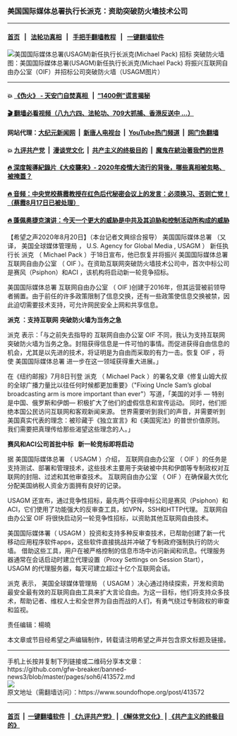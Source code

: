 ### 美国国际媒体总署执行长派克：资助突破防火墙技术公司
------------------------

#### [首页](https://github.com/gfw-breaker/banned-news3/blob/master/README.md) &nbsp;&nbsp;|&nbsp;&nbsp; [法轮功真相](https://github.com/begood0513/basic/blob/master/README.md)  &nbsp;&nbsp;|&nbsp;&nbsp; [手把手翻墙教程](https://github.com/gfw-breaker/guides/wiki)  &nbsp;&nbsp;|&nbsp;&nbsp; [一键翻墙软件](https://github.com/gfw-breaker/nogfw/blob/master/README.md)  



<div><img alt="美国国际媒体总署(USAGM)新任执行长派克(Michael Pack)  招标 突破防火墙" src="https://img.soundofhope.org/2020-08/1597974747346.jpg"/>
<br/><figcaption class="caption">
 图：美国国际媒体总署(USAGM)新任执行长派克(Michael Pack) 将振兴互联网自由办公室（OIF）并招标公司突破防火墙（USAGM图片）
</figcaption></div><hr/>

#### 💥 [《伪火》 - 天安门自焚真相 ](http://141.164.51.119:10000/videos/blog/weihuo.html)&nbsp; |&nbsp; [“1400例”谎言揭秘  ](http://141.164.51.119:10000/videos/blog/jiexi1400.html)

#### [ 🎬  翻墙必看视频（八九六四、法轮功、709大抓捕、香港反送中 ...）](https://github.com/gfw-breaker/links/blob/master/banned.md)

#### 网站代理：[大纪元新闻网](http://167.172.10.89:10080/gb/) &nbsp;|&nbsp; [新唐人电视台](http://167.172.10.89:8808/gb/)  &nbsp;|&nbsp; [YouTube热门频道](http://158.247.203.241/youtube.html) &nbsp;|&nbsp; [网门免翻墙](http://158.247.203.241:11000/show.aspx?name=ogHome)

#### 💥 [九评共产党](http://141.164.51.119:10000/videos/res/jiuping/)&nbsp; |&nbsp; [漫谈党文化](http://141.164.51.119:10000/videos/res/mtdwh/)&nbsp; |&nbsp; [共产主义的终极目的](http://141.164.51.119:10000/videos/res/zjmd/)&nbsp; |&nbsp; [魔鬼在統治著我們的世界](http://141.164.51.119:10000/videos/res/TheSpecter/)  

#### [ 🔥  深度報導紀錄片《大疫襲來》- 2020年疫情大流行的背後，哪些真相被忽略、被掩蓋？](http://141.164.51.119:10000/videos/news/../corona/index.html)

#### [ 🔥  音频：中央党校蔡霞教授在红色后代秘密会议上的发言：必须换习、否则亡党！（蔡霞8月17日已被处理）](http://141.164.51.119:10000/videos/news/caixia.html)

#### [ 🔥  蓬佩奥捷克演讲：今天一个更大的威胁是中共及其迫胁和控制活动所构成的威胁](http://141.164.51.119:10000/videos/news/pompeo6.html)

<div><div class="Content__Wrapper sc-1bvya0-0 grZQxZ">
 <p class="meta-top">
  <span class="meta">
   【希望之声2020年8月20日】（本台记者文興综合报导）
  </span>
  <ok href="/term/356128">
   美国国际媒体总署
  </ok>
  （又译，
  <ok href="/term/306508">
   美国全球媒体管理局
  </ok>
  ，
  <ok href="/term/356131">
   U.S. Agency for Global Media
  </ok>
  ,
  <ok href="/term/318886">
   USAGM
  </ok>
  ） 新任执行长
  <ok href="/term/7077">
   派克
  </ok>
  （
  <ok href="/term/299281">
   Michael Pack
  </ok>
  ）于18日宣布，他已恢复并将振兴
  <ok href="/term/356128">
   美国国际媒体总署
  </ok>
  <ok href="/term/356134">
   互联网自由办公室
  </ok>
  （
  <ok href="/term/356137">
   OIF
  </ok>
  ）。在资助互联网突破防火墙技术公司中，首次中标公司是赛风（Psiphon）和ACI ，该机构将启动新一轮竞争招标。
 </p>
 <p>
  <ok href="/term/356128">
   美国国际媒体总署
  </ok>
  <ok href="/term/356134">
   互联网自由办公室
  </ok>
  （
  <ok href="/term/356137">
   OIF
  </ok>
  )创建于2016年，但其运营被前领导者搁置。由于前任的许多政策限制了信息交换，还有一些政策使信息交换被禁，因此迫切需要技术支持，可允许网民安全上网和共享信息。
 </p>
 <div class="AD_Embed__Wrap-sc-1xslmin-0 igMuqX module desktop">
  <div>
  </div>
 </div>
 <p>
  <strong>
   <ok href="/term/7077">
    派克
   </ok>
   ：支持互联网 突破防火墙为当务之急
  </strong>
 </p>
 <p>
  <ok href="/term/7077">
   派克
  </ok>
  表示：「与之前失去指导的
  <ok href="/term/356134">
   互联网自由办公室
  </ok>
  <ok href="/term/356137">
   OIF
  </ok>
  不同，我认为支持互联网突破防火墙为当务之急。封阻获得信息是一件可怕的事情。而促进获得自由信息的机会，尤其是以先进的技术，将证明是为自由而采取的有力一击。恢复
  <ok href="/term/356137">
   OIF
  </ok>
  ，将使
  <ok href="/term/356128">
   美国国际媒体总署
  </ok>
  进一步在这一领域获得重大进展。」
 </p>
 <p>
  在《纽约邮报》7月8日刊登
  <ok href="/term/7077">
   派克
  </ok>
  （
  <ok href="/term/299281">
   Michael Pack
  </ok>
  ）的署名文章《修复山姆大叔的全球广播力量比以往任何时候都更加重要》（"Fixing Uncle Sam’s global broadcasting arm is more important than ever"）写道，「美国的对手 — 特别是中国、俄罗斯和伊朗— 积极扩大了他们的虚假信息和宣传运动。 同时，他们拒绝本国公民访问互联网和客观新闻来源。 世界需要听到我们的声音，并需要听到美国真实代表的理念：被珍藏于《独立宣言》和《美国宪法》的普世价值原则。 我们需要把真理传给那些渴望这些理念的人。」
 </p>
 <p>
  <strong>
   赛风和ACI公司首批中标   新一轮竞标即将启动
  </strong>
 </p>
 <p>
  据
  <ok href="/term/356128">
   美国国际媒体总署
  </ok>
  （
  <ok href="/term/318886">
   USAGM
  </ok>
  ）介绍，
  <ok href="/term/356134">
   互联网自由办公室
  </ok>
  （
  <ok href="/term/356137">
   OIF
  </ok>
  ）的任务是支持测试、部署和管理技术，这些技术主要用于突破被中共和伊朗等专制政权对互联网的封阻、过滤和其他审查技术。
  <ok href="/term/356134">
   互联网自由办公室
  </ok>
  （
  <ok href="/term/356137">
   OIF
  </ok>
  ）在确保最大优化分配美国纳税人资金方面拥有良好的记录。
 </p>
 <p>
  <ok href="/term/318886">
   USAGM
  </ok>
  还宣布，通过竞争性招标，最先两个获得中标公司是赛风（Psiphon）和ACI，它们使用了功能强大的反审查工具，如VPN，SSH和HTTP代理。
  <ok href="/term/356134">
   互联网自由办公室
  </ok>
  <ok href="/term/356137">
   OIF
  </ok>
  将很快启动另一轮竞争性招标，以资助其他互联网自由技术。
 </p>
 <p>
  美国国际媒体署（
  <ok href="/term/318886">
   USAGM
  </ok>
  ）投资和支持多种反审查技术，已帮助创建了新一代移动应用程序软件apps，这些软件直接挑战并冲破了专制政府强制执行的防火墙。 借助这些工具，用户在被严格控制的信息市场中访问新闻和讯息。代理服务器通常在会话启动时建立代理设置（Proxy Settings on Session Start），
  <ok href="/term/318886">
   USAGM
  </ok>
  的代理服务器，每天可建立超过十亿个互联网会话。
 </p>
 <p>
  <ok href="/term/7077">
   派克
  </ok>
  表示，
  <ok href="/term/306508">
   美国全球媒体管理局
  </ok>
  （
  <ok href="/term/318886">
   USAGM
  </ok>
  ）决心通过持续探索，开发和资助最安全最有效的互联网自由工具来扩大言论自由。为这一目标，他们将支持众多技术，帮助记者、维权人士和全世界为自由而战的人们，有勇气绕过专制政权的审查和监视。
 </p>
 <p class="meta-btm">
  责任编辑：楊曉
 </p>
 <p class="meta-btm">
  本文章或节目经希望之声编辑制作，转载请注明希望之声并包含原文标题及链接。
 </p>
</div>
</div>
<hr/>
手机上长按并复制下列链接或二维码分享本文章：<br/>
https://github.com/gfw-breaker/banned-news3/blob/master/pages/soh6/413572.md <br/>
<a href='https://github.com/gfw-breaker/banned-news3/blob/master/pages/soh6/413572.md'><img src='https://github.com/gfw-breaker/banned-news3/blob/master/pages/soh6/413572.md.png'/></a> <br/>
原文地址（需翻墙访问）：https://www.soundofhope.org/post/413572


------------------------
#### [首页](https://github.com/gfw-breaker/banned-news3/blob/master/README.md) &nbsp;|&nbsp; [一键翻墙软件](https://github.com/gfw-breaker/nogfw/blob/master/README.md) &nbsp;| [《九评共产党》](https://github.com/gfw-breaker/9ping.md/blob/master/README.md#九评之一评共产党是什么) | [《解体党文化》](https://github.com/gfw-breaker/jtdwh.md/blob/master/README.md) | [《共产主义的终极目的》](https://github.com/gfw-breaker/gczydzjmd.md/blob/master/README.md)


<img src='http://gfw-breaker.win/banned-news3/pages/soh6/413572.md' width='0px' height='0px'/>
